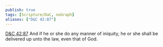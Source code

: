 ```yaml
---
publish: true
tags: [Scripture/DaC, noGraph]
aliases: ["D&C 42:87"]
---
```

[D&C 42:87](https://churchofjesuschrist.org/study/scriptures/dc-testament/dc/42?lang=eng&id=p87#p87) And if he or she do any manner of iniquity, he or she shall be delivered up unto the law, even that of God.

